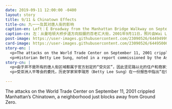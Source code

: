 ```yaml
---
date: 2019-09-11 12:00:00 -0400
layout: story
title: 9/11 & Chinatown Effects
title-cn: 九一一及其对唐人街的影响
caption-en: Left：E Broadway from the Manhattan Bridge Walkway on September 11, 2001, photograph by Wai Lum William Man;<br>Right：9/11 memorial Kim Lau Memorial Arch in Chatham Square, photograph by Lia Chang. Museum of Chinese in<br>America (MOCA) Collection
caption-cn: 左：从曼哈顿大桥步道方向拍摄的百老汇大街，2001年9月11日，照片由Wai Lum William Man拍摄；右：在位于且<br>林士果广场的金劳纪念碑前的9/11纪念活动，照片由Lia Chang拍摄，美国华人博物馆（MOCA）馆藏
post-image: https://user-images.githubusercontent.com/23090526/64494999-199f2980-d262-11e9-9e84-71a1d2e1655a.jpg
card-image: https://user-images.githubusercontent.com/23090526/64495000-1a37c000-d262-11e9-90ce-d0ce3ffff3cf.jpg
story-en: |
  <p>The attacks on the World Trade Center on September 11, 2001 crippled Manhattan’s Chinatown, a neighborhood just blocks away from Ground Zero. Streets in and surrounding the neighborhood were closed to vehicle traffic for weeks after, phone service was out for months, and as not all of Chinatown was in the official “Disaster Zone,” residents and businesses north of Canal Street were prevented from receiving government aid.</p>
  <p>Historian Betty Lee Sung, noted in a report commissioned by the Asian Americans for Equality “restricted access to the neighborhood in the aftermath of September 11th destabilized the local economy in fundamental ways: garment factories, restaurants, and small businesses that are primary sources of employment for immigrants with limited language and job skills have gone out of business or suffered significant revenue losses.” Business in Chinatown have rebounded to an extent, but many longtime New Yorkers say the neighborhood has not been the same since 9/11.</p>
story-cn: |
  <p>由于并不是所有的唐人街区域都属于官方划定的“受灾区”，因此坚尼路以北的住户和商家无法获得政府援助。</p>
  <p>受亚洲人平等会的委托，历史学家宋李瑞芳（Betty Lee Sung）在一份报告中指出“在9/11之后对该地区的进入许可的限制，从根本上动摇了当地经济的稳定性：作为那些有语言障碍和职业技能局限的移民们的主要就业来源的服装厂、餐馆和小型企业，即使不停业，也遭受巨大收入损失。”尽管后来唐人街的生意在一定程度上有所反弹，但是许多长期居在纽约的人说，自从9/11事件以后，唐人街就再也不一样了。</p>
  
---
```

The attacks on the World Trade Center on September 11, 2001 crippled Manhattan’s Chinatown, a neighborhood just blocks away from Ground Zero.
